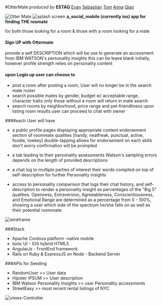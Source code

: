 #OtterMate 
*produced by*  **ESTAQ** 
[Evan](https://github.com/sleepylemur)
[Sebastian](https://github.com/Wiick3dLabs)
[Tom](https://github.com/TShea124)
[Anna](https://github.com/AnnaShnir)
[Qiao](https://github.com/qclin)

![Otter Mate](https://github.com/qclin/ottermate/blob/master/ionicApp/resources/ios/icon/icon-60@2x.png)
![splash screen](https://github.com/qclin/ottermate/blob/master/ionicApp/resources/ios/splash/Default~iphone.png?)
**a_social_mobile (currently ios) app for finding THE roomate**

for both those looking for a room 
& those with a room looking for a mate 

#### Sign UP with Ottermate
  provide a self DESCRIPTION which will be use to generate an accessment from IBM WATSON's personality insights 
  this can be leave blank initially, however profile strength relies on personality content 


#### upon Login up user can choose to


* post a room
    after posting a room, User will no longer be in the search mate roster
* search possible mates by gender, budget w/ acceptable range, character traits 
    only those without a room will return in mate search
* search rooms by neighborhood, price range and pet-friendliness
    upon listing room results user can proceed to chat with owner 


####each User will have


  * a public profile pages displaying appropriate content 
      endorsement section of roommate qualities [handy, neatfreak, punctual, active, foodie, lowkey]
      double-tapping allows for endorsement on each skills 
      don't worry confirmation will be prompted

  * a tab leading to their personality assessments 
      Watson's sampling errors depends on the length of provided descriptions 

  * a chat log to multiple parties of interest 
      their words compiled on top of self-description for further Personality insights

  * access to personality comparison that logs their chat history, and self-description to render a personality insight as percentages of the "Big 5" qualities. Openness, Extraversion, Agreeableness, Conscientiousness, and Emotional Range are determined as a percentage from 0 - 100%, showing a user which side of the spectrum he/she falls on as well as their potential roommate.
   

![wireframe](https://github.com/qclin/ottermate/blob/master/ionicApp/resources/wireframe.jpg)


###Stack 
* Apache Cordova platform -native mobile 
* Ionic UI - IOS hybrid HTML5  
* AngularJs - FrontEnd framework 
* Rails on Ruby & ExpressJS on Node - Backend Server 

 
###APIs for Seeding
* RandomUser >> User data
* Hipster IPSUM >> User description
* IBM Watson Personality Insights >> user Personality accessments
* StreetEasy >> most recent rental listings of NYC

![views-Controller](https://github.com/qclin/ottermate/blob/master/ionicApp/resources/viewsController.png)

